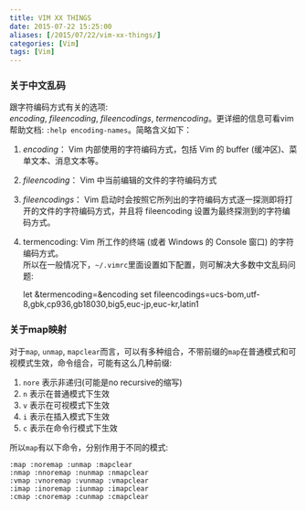 ```yaml
---
title: VIM XX THINGS
date: 2015-07-22 15:25:00
aliases: [/2015/07/22/vim-xx-things/]
categories: [Vim]
tags: [Vim]
---
```

### 关于中文乱码  

跟字符编码方式有关的选项:  
*encoding*, *fileencoding*, *fileencodings*, *termencoding*。更详细的信息可看vim 帮助文档: `:help encoding-names`。简略含义如下：  

1. *encoding*： Vim 内部使用的字符编码方式，包括 Vim 的 buffer (缓冲区)、菜单文本、消息文本等。  
2. *fileencoding*： Vim 中当前编辑的文件的字符编码方式  
3. *fileencodings*： Vim 启动时会按照它所列出的字符编码方式逐一探测即将打开的文件的字符编码方式，并且将 fileencoding 设置为最终探测到的字符编码方式。
4. termencoding: Vim 所工作的终端 (或者 Windows 的 Console 窗口) 的字符编码方式。  
所以在一般情况下，`~/.vimrc`里面设置如下配置，则可解决大多数中文乱码问题:

    let &termencoding=&encoding
    set fileencodings=ucs-bom,utf-8,gbk,cp936,gb18030,big5,euc-jp,euc-kr,latin1

### 关于map映射

对于`map`, `unmap`, `mapclear`而言，可以有多种组合，不带前缀的`map`在普通模式和可视模式生效，命令组合，可能有这么几种前缀:  

1. `nore` 表示非递归(可能是no recursive的缩写)  
2. `n` 表示在普通模式下生效  
3. `v` 表示在可视模式下生效  
4. `i` 表示在插入模式下生效  
5. `c` 表示在命令行模式下生效  

所以`map`有以下命令，分别作用于不同的模式:

    :map :noremap :unmap :mapclear
    :nmap :nnoremap :nunmap :nmapclear
    :vmap :vnoremap :vunmap :vmapclear
    :imap :inoremap :iunmap :imapclear
    :cmap :cnoremap :cunmap :cmapclear

